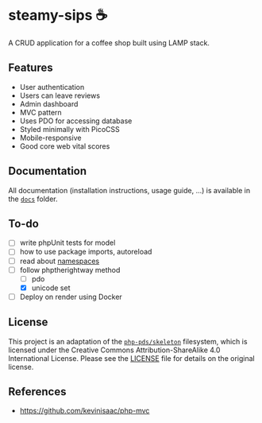 # steamy-sips ☕

A CRUD application for a coffee shop built using LAMP stack.

## Features

- User authentication
- Users can leave reviews
- Admin dashboard
- MVC pattern
- Uses PDO for accessing database
- Styled minimally with PicoCSS
- Mobile-responsive
- Good core web vital scores

## Documentation

All documentation (installation instructions, usage guide, ...) is available in the [`docs`](docs) folder.

## To-do

- [ ] write phpUnit tests for model
- [ ] how to use package imports, autoreload
- [ ] read about [namespaces](https://phptherightway.com/#namespaces)
- [ ] follow phptherightway method
    - [ ] pdo
    - [x] unicode set
- [ ] Deploy on render using Docker

## License

This project is an adaptation of the [`php-pds/skeleton`](https://github.com/php-pds/skeleton) filesystem, which is
licensed under the Creative Commons
Attribution-ShareAlike
4.0 International License. Please see the [LICENSE](LICENSE) file for details on the original license.

## References

- https://github.com/kevinisaac/php-mvc